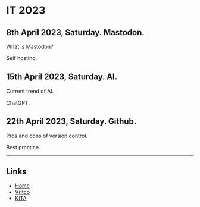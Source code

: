 # IT 2023

## 8th April 2023, Saturday. Mastodon.

What is Mastodon?

Self hosting.

## 15th April 2023, Saturday. AI.

Current trend of AI.

ChatGPT.

## 22th April 2023, Saturday. Github.

Pros and cons of version control.

Best practice.

---

## Links
* [Home](../../README.md)
* [Vritco](https://vritco.com)
* [KITA](https://kitaclan.com)
